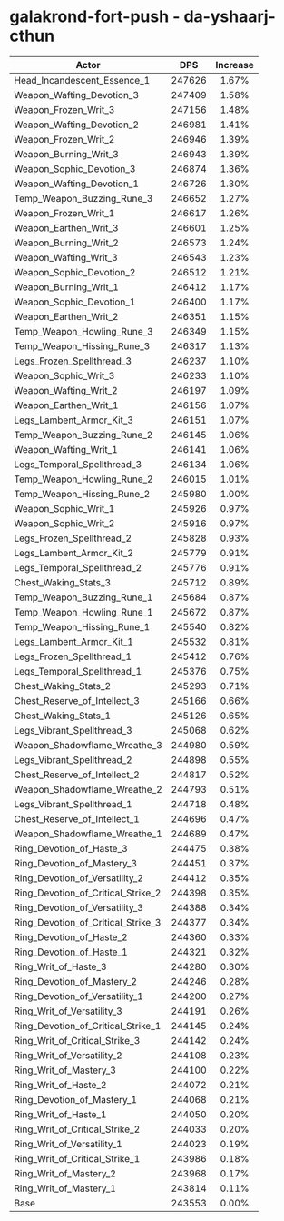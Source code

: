 # galakrond-fort-push - da-yshaarj-cthun
| Actor | DPS | Increase |
|---|:---:|:---:|
|Head_Incandescent_Essence_1|247626|1.67%|
|Weapon_Wafting_Devotion_3|247409|1.58%|
|Weapon_Frozen_Writ_3|247156|1.48%|
|Weapon_Wafting_Devotion_2|246981|1.41%|
|Weapon_Frozen_Writ_2|246946|1.39%|
|Weapon_Burning_Writ_3|246943|1.39%|
|Weapon_Sophic_Devotion_3|246874|1.36%|
|Weapon_Wafting_Devotion_1|246726|1.30%|
|Temp_Weapon_Buzzing_Rune_3|246652|1.27%|
|Weapon_Frozen_Writ_1|246617|1.26%|
|Weapon_Earthen_Writ_3|246601|1.25%|
|Weapon_Burning_Writ_2|246573|1.24%|
|Weapon_Wafting_Writ_3|246543|1.23%|
|Weapon_Sophic_Devotion_2|246512|1.21%|
|Weapon_Burning_Writ_1|246412|1.17%|
|Weapon_Sophic_Devotion_1|246400|1.17%|
|Weapon_Earthen_Writ_2|246351|1.15%|
|Temp_Weapon_Howling_Rune_3|246349|1.15%|
|Temp_Weapon_Hissing_Rune_3|246317|1.13%|
|Legs_Frozen_Spellthread_3|246237|1.10%|
|Weapon_Sophic_Writ_3|246233|1.10%|
|Weapon_Wafting_Writ_2|246197|1.09%|
|Weapon_Earthen_Writ_1|246156|1.07%|
|Legs_Lambent_Armor_Kit_3|246151|1.07%|
|Temp_Weapon_Buzzing_Rune_2|246145|1.06%|
|Weapon_Wafting_Writ_1|246141|1.06%|
|Legs_Temporal_Spellthread_3|246134|1.06%|
|Temp_Weapon_Howling_Rune_2|246015|1.01%|
|Temp_Weapon_Hissing_Rune_2|245980|1.00%|
|Weapon_Sophic_Writ_1|245926|0.97%|
|Weapon_Sophic_Writ_2|245916|0.97%|
|Legs_Frozen_Spellthread_2|245828|0.93%|
|Legs_Lambent_Armor_Kit_2|245779|0.91%|
|Legs_Temporal_Spellthread_2|245776|0.91%|
|Chest_Waking_Stats_3|245712|0.89%|
|Temp_Weapon_Buzzing_Rune_1|245684|0.87%|
|Temp_Weapon_Howling_Rune_1|245672|0.87%|
|Temp_Weapon_Hissing_Rune_1|245540|0.82%|
|Legs_Lambent_Armor_Kit_1|245532|0.81%|
|Legs_Frozen_Spellthread_1|245412|0.76%|
|Legs_Temporal_Spellthread_1|245376|0.75%|
|Chest_Waking_Stats_2|245293|0.71%|
|Chest_Reserve_of_Intellect_3|245166|0.66%|
|Chest_Waking_Stats_1|245126|0.65%|
|Legs_Vibrant_Spellthread_3|245068|0.62%|
|Weapon_Shadowflame_Wreathe_3|244980|0.59%|
|Legs_Vibrant_Spellthread_2|244898|0.55%|
|Chest_Reserve_of_Intellect_2|244817|0.52%|
|Weapon_Shadowflame_Wreathe_2|244793|0.51%|
|Legs_Vibrant_Spellthread_1|244718|0.48%|
|Chest_Reserve_of_Intellect_1|244696|0.47%|
|Weapon_Shadowflame_Wreathe_1|244689|0.47%|
|Ring_Devotion_of_Haste_3|244475|0.38%|
|Ring_Devotion_of_Mastery_3|244451|0.37%|
|Ring_Devotion_of_Versatility_2|244412|0.35%|
|Ring_Devotion_of_Critical_Strike_2|244398|0.35%|
|Ring_Devotion_of_Versatility_3|244388|0.34%|
|Ring_Devotion_of_Critical_Strike_3|244377|0.34%|
|Ring_Devotion_of_Haste_2|244360|0.33%|
|Ring_Devotion_of_Haste_1|244321|0.32%|
|Ring_Writ_of_Haste_3|244280|0.30%|
|Ring_Devotion_of_Mastery_2|244246|0.28%|
|Ring_Devotion_of_Versatility_1|244200|0.27%|
|Ring_Writ_of_Versatility_3|244191|0.26%|
|Ring_Devotion_of_Critical_Strike_1|244145|0.24%|
|Ring_Writ_of_Critical_Strike_3|244142|0.24%|
|Ring_Writ_of_Versatility_2|244108|0.23%|
|Ring_Writ_of_Mastery_3|244100|0.22%|
|Ring_Writ_of_Haste_2|244072|0.21%|
|Ring_Devotion_of_Mastery_1|244068|0.21%|
|Ring_Writ_of_Haste_1|244050|0.20%|
|Ring_Writ_of_Critical_Strike_2|244033|0.20%|
|Ring_Writ_of_Versatility_1|244023|0.19%|
|Ring_Writ_of_Critical_Strike_1|243986|0.18%|
|Ring_Writ_of_Mastery_2|243968|0.17%|
|Ring_Writ_of_Mastery_1|243814|0.11%|
|Base|243553|0.00%|
